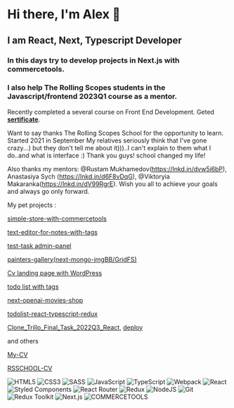 # Hi there, I'm Alex 👋
## I am  **React, Next, Typescript Developer**

 ### In this days try to develop projects in Next.js with commercetools. 
 ### I also help The Rolling Scopes students in the Javascript/frontend 2023Q1 course as a mentor.


Recently completed a several course on Front End Development. Geted **[sertificate](https://jmsbrn.github.io/sertificate/sertificate_react_2022Q3.pdf)**.

Want to say thanks The Rolling Scopes School for the opportunity to learn.
Started 2021 in September
My relatives seriously think that I've gone crazy...) but they don't tell me about it)))..I can't explain to them what I do..and what is interface :)
Thank you guys! school changed my life!

Also thanks my mentors: @Rustam Mukhamedov(https://lnkd.in/dvw5i6bP), Anastasiya Sych (https://lnkd.in/d6F8vDqG), @Viktoryia Makaranka(https://lnkd.in/dV99RgrE).
Wish you all to achieve your goals and always go only forward.

My pet projects :

[simple-store-with-commercetools](https://simple-shop-commercetools-next.vercel.app/)

[text-editor-for-notes-with-tags](https://text-editor-for-notes-with-tags.netlify.app/)

[test-task admin-panel](https://admin-panel-ten-psi.vercel.app/)

[painters-gallery(next-mongo-imgBB/GridFS) ](https://painters-gallery.vercel.app/)

[Cv landing page with WordPress ](https://jmsbrn.epizy.com/)

[todo list with tags ](https://test-task-react-typescript.netlify.app/)

[next-openai-movies-shop](https://next-openai-amber.vercel.app/)

[todolist-react-typescript-redux](https://todolist-redux-typescript.netlify.app/)

[Clone_Trillo_Final_Task_2022Q3_React](https://github.com/JMSBRN/project-management-app), [deploy](https://final-task-team-62-react-2022q3.netlify.app)

and others

<!-- - 📫 How to reach me: ...-->

[My-CV](https://jmsbrn.github.io/cv/cv_2023_08_27.pdf)

[RSSCHOOL-CV](https://app.rs.school/cv/c22d4369-6168-4080-ae7e-d5cbabb49cdb)

![HTML5](https://img.shields.io/badge/html5-%23E34F26.svg?style=for-the-badge&logo=html5&logoColor=white)
![CSS3](https://img.shields.io/badge/css3-%231572B6.svg?style=for-the-badge&logo=css3&logoColor=white)
![SASS](https://img.shields.io/badge/SASS-hotpink.svg?style=for-the-badge&logo=SASS&logoColor=white)
![JavaScript](https://img.shields.io/badge/javascript-%23323330.svg?style=for-the-badge&logo=javascript&logoColor=%23F7DF1E)
![TypeScript](https://img.shields.io/badge/typescript-%23007ACC.svg?style=for-the-badge&logo=typescript&logoColor=white)
![Webpack](https://img.shields.io/badge/webpack-%238DD6F9.svg?style=for-the-badge&logo=webpack&logoColor=black)
![React](https://img.shields.io/badge/react-%2320232a.svg?style=for-the-badge&logo=react&logoColor=%2361DAFB)
![Styled Components](https://img.shields.io/badge/styled--components-DB7093?style=for-the-badge&logo=styled-components&logoColor=white)
![React Router](https://img.shields.io/badge/React_Router-CA4245?style=for-the-badge&logo=react-router&logoColor=white)
![Redux](https://img.shields.io/badge/redux-%23593d88.svg?style=for-the-badge&logo=redux&logoColor=white)
![NodeJS](https://img.shields.io/badge/node.js-6DA55F?style=for-the-badge&logo=node.js&logoColor=white)
![Git](https://img.shields.io/badge/git-%23F05033.svg?style=for-the-badge&logo=git&logoColor=white)
![Redux Toolkit](https://img.shields.io/badge/redux_toolkit-%23593d88.svg?style=for-the-badge&logo=redux-toolkit&logoColor=white)
![Next.js](https://img.shields.io/badge/next.js-%2320232a.svg?style=for-the-badge&logo=next.js&logoColor=white)
![COMMERCETOOLS](https://img.shields.io/badge/COMMERCETOOLS-20B2AA?style=for-the-badge)

